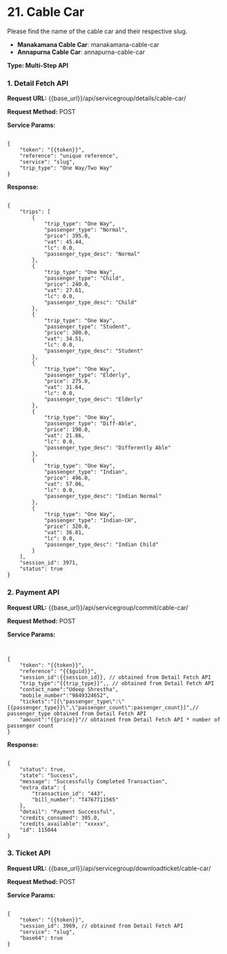 # **21. Cable Car** 

Please find the name of the cable car and their respective slug.

- **Manakamana Cable Car**: manakamana-cable-car  
- **Annapurna Cable Car**: annapurna-cable-car

**Type: Multi-Step API**

### 1. **Detail Fetch API**

**Request URL:** {{base_url}}/api/servicegroup/details/cable-car/

**Request Method:** POST

**Service Params:**

<pre><code class="json">
{
    "token": "{{token}}",
    "reference": "unique reference",
    "service": "slug",
    "trip_type": "One Way/Two Way"
}
</code></pre>

**Response:**

<pre><code class="json">
{
    "trips": [
        {
            "trip_type": "One Way",
            "passenger_type": "Normal",
            "price": 395.0,
            "vat": 45.44,
            "lc": 0.0,
            "passenger_type_desc": "Normal"
        },
        {
            "trip_type": "One Way",
            "passenger_type": "Child",
            "price": 240.0,
            "vat": 27.61,
            "lc": 0.0,
            "passenger_type_desc": "Child"
        },
        {
            "trip_type": "One Way",
            "passenger_type": "Student",
            "price": 300.0,
            "vat": 34.51,
            "lc": 0.0,
            "passenger_type_desc": "Student"
        },
        {
            "trip_type": "One Way",
            "passenger_type": "Elderly",
            "price": 275.0,
            "vat": 31.64,
            "lc": 0.0,
            "passenger_type_desc": "Elderly"
        },
        {
            "trip_type": "One Way",
            "passenger_type": "Diff-Able",
            "price": 190.0,
            "vat": 21.86,
            "lc": 0.0,
            "passenger_type_desc": "Differently Able"
        },
        {
            "trip_type": "One Way",
            "passenger_type": "Indian",
            "price": 496.0,
            "vat": 57.06,
            "lc": 0.0,
            "passenger_type_desc": "Indian Normal"
        },
        {
            "trip_type": "One Way",
            "passenger_type": "Indian-CH",
            "price": 320.0,
            "vat": 36.81,
            "lc": 0.0,
            "passenger_type_desc": "Indian Child"
        }
    ],
    "session_id": 3971,
    "status": true
}
</code></pre>

### 2. **Payment API**

**Request URL:** {{base_url}}/api/servicegroup/commit/cable-car/

**Request Method:** POST

**Service Params:**

<pre><code class="json">

{ 
    "token": "{{token}}",
    "reference": "{{$guid}}",
    "session_id":{{session_id}}, // obtained from Detail Fetch API
    "trip_type":"{{trip_type}}",, // obtained from Detail Fetch API
    "contact_name":"Udeep Shrestha",
    "mobile_number":"9849324652",
    "tickets":"[{\"passenger_type\":\"{{passenger_type}}\",\"passenger_count\":passenger_count}]",// passenger_type obtained from Detail Fetch API
    "amount":"{{price}}"// obtained from Detail Fetch API * number of passenger count 
}
</code></pre>

**Response:**


<pre><code class="json">
{
    "status": true,
    "state": "Success",
    "message": "Successfully Completed Transaction",
    "extra_data": {
        "transaction_id": "443",
        "bill_number": "T4767711565"
    },
    "detail": "Payment Successful",
    "credits_consumed": 395.0,
    "credits_available": "xxxxx",
    "id": 115044
}
</code></pre>

### 3. **Ticket API**

**Request URL:** {{base_url}}/api/servicegroup/downloadticket/cable-car/

**Request Method:** POST

**Service Params:**

<pre><code class="json">
{
    "token": "{{token}}",
    "session_id": 3969, // obtained from Detail Fetch API
    "service": "slug",
    "base64": true
}
</code></pre>


